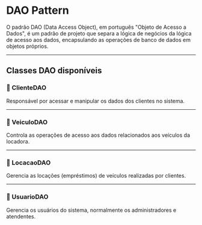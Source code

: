 # DAO Pattern
O padrão DAO (Data Access Object), em português "Objeto de Acesso a Dados", é um padrão de projeto que separa a lógica de negócios da lógica de acesso aos dados, encapsulando as operações de banco de dados em objetos próprios.

---

## Classes DAO disponíveis

### 🔹 ClienteDAO

Responsável por acessar e manipular os dados dos clientes no sistema.

---

### 🔹 VeiculoDAO

Controla as operações de acesso aos dados relacionados aos veículos da locadora.

---

### 🔹 LocacaoDAO

Gerencia as locações (empréstimos) de veículos realizadas por clientes.

---

### 🔹 UsuarioDAO

Gerencia os usuários do sistema, normalmente os administradores e atendentes.
